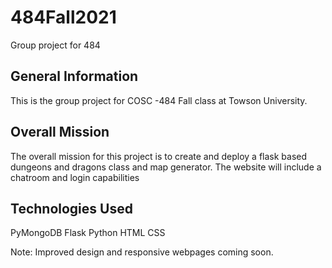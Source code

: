 # 484Fall2021
Group project for 484 

## General Information
This is the group project for COSC -484 Fall class at Towson University. 

## Overall Mission

The overall mission for this project is to create and deploy a flask based dungeons and dragons class and map generator. The website will include a chatroom and login capabilities

## Technologies Used
PyMongoDB
Flask
Python
HTML
CSS

Note: 
Improved design and responsive webpages coming soon. 
